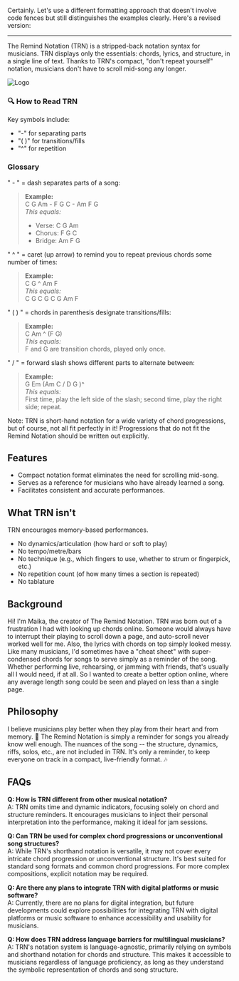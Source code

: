 Certainly. Let's use a different formatting approach that doesn't involve code fences but still distinguishes the examples clearly. Here's a revised version:

---

The Remind Notation (TRN) is a stripped-back notation syntax for musicians. TRN displays only the essentials: chords, lyrics, and structure, in a single line of text. Thanks to TRN's compact, "don't repeat yourself" notation, musicians don't have to scroll mid-song any longer.

<div class="logo-container-2">
  <img class="trn-lead-logo-main" src="img/logo-1.svg" alt="Logo" />
</div>

### **🔍 How to Read TRN**

Key symbols include:
- "-" for separating parts
- "(  )" for transitions/fills
- "^" for repetition

### Glossary

" - " = dash separates parts of a song:

> **Example:**  
> C G Am - F G C - Am F G  
> *This equals:*  
> - Verse: C G Am  
> - Chorus: F G C  
> - Bridge: Am F G

" ^ " = caret (up arrow) to remind you to repeat previous chords some number of times:

> **Example:**  
> C G ^ Am F  
> *This equals:*  
> C G C G C G Am F 

" (    ) " = chords in parenthesis designate transitions/fills:

> **Example:**  
> C Am ^ (F G)  
> *This equals:*  
> F and G are transition chords, played only once.

" / " = forward slash shows different parts to alternate between:

> **Example:**  
> G Em (Am C / D G )^  
> *This equals:*  
> First time, play the left side of the slash; second time, play the right side; repeat.

Note: TRN is short-hand notation for a wide variety of chord progressions, but of course, not all fit perfectly in it! Progressions that do not fit the Remind Notation should be written out explicitly.

## Features

- Compact notation format eliminates the need for scrolling mid-song.
- Serves as a reference for musicians who have already learned a song.
- Facilitates consistent and accurate performances.

## What TRN isn't

TRN encourages memory-based performances.

- No dynamics/articulation (how hard or soft to play)
- No tempo/metre/bars
- No technique (e.g., which fingers to use, whether to strum or fingerpick, etc.)
- No repetition count (of how many times a section is repeated)
- No tablature

## Background

Hi! I'm Maika, the creator of The Remind Notation. TRN was born out of a frustration I had with looking up chords online. Someone would always have to interrupt their playing to scroll down a page, and auto-scroll never worked well for me. Also, the lyrics with chords on top simply looked messy. Like many musicians, I'd sometimes have a "cheat sheet" with super-condensed chords for songs to serve simply as a reminder of the song. Whether performing live, rehearsing, or jamming with friends, that's usually all I would need, if at all. So I wanted to create a better option online, where any average length song could be seen and played on less than a single page. 

## Philosophy

I believe musicians play better when they play from their heart and from memory. 🧠 The Remind Notation is simply a reminder for songs you already know well enough. The nuances of the song -- the structure, dynamics, riffs, solos, etc., are not included in TRN. It's only a reminder, to keep everyone on track in a compact, live-friendly format. 🎶

## FAQs

**Q: How is TRN different from other musical notation?**  
A: TRN omits time and dynamic indicators, focusing solely on chord and structure reminders. It encourages musicians to inject their personal interpretation into the performance, making it ideal for jam sessions.

**Q: Can TRN be used for complex chord progressions or unconventional song structures?**  
A: While TRN's shorthand notation is versatile, it may not cover every intricate chord progression or unconventional structure. It's best suited for standard song formats and common chord progressions. For more complex compositions, explicit notation may be required.

**Q: Are there any plans to integrate TRN with digital platforms or music software?**  
A: Currently, there are no plans for digital integration, but future developments could explore possibilities for integrating TRN with digital platforms or music software to enhance accessibility and usability for musicians.

**Q: How does TRN address language barriers for multilingual musicians?**  
A: TRN's notation system is language-agnostic, primarily relying on symbols and shorthand notation for chords and structure. This makes it accessible to musicians regardless of language proficiency, as long as they understand the symbolic representation of chords and song structure.
